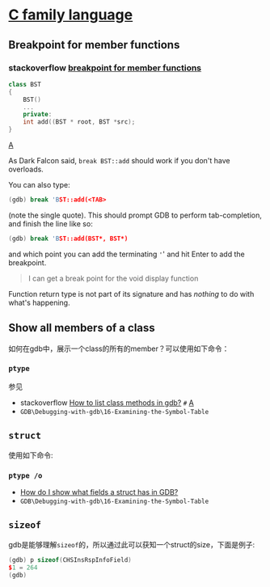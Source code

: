 # [C family language](https://sourceware.org/gdb/onlinedocs/gdb/C.html#C)









## Breakpoint for member functions

### stackoverflow [breakpoint for member functions](https://stackoverflow.com/questions/35806129/c-gdb-breakpoint-for-member-functions)

```C++
class BST
{
    BST()
    ...
    private:
    int add((BST * root, BST *src);
}
```

[A](https://stackoverflow.com/a/35809049)

As Dark Falcon said, `break BST::add` should work if you don't have overloads.

You can also type:

```cpp
(gdb) break 'BST::add(<TAB>
```

(note the single quote). This should prompt GDB to perform tab-completion, and finish the line like so:

```cpp
(gdb) break 'BST::add(BST*, BST*)
```

and which point you can add the terminating `'`' and hit Enter to add the breakpoint.

> I can get a break point for the void display function

Function return type is not part of its signature and has *nothing* to do with what's happening.



## Show all members of a class

如何在gdb中，展示一个class的所有的member？可以使用如下命令：

### `ptype`

参见

- stackoverflow [How to list class methods in gdb?](https://stackoverflow.com/questions/3956024/how-to-list-class-methods-in-gdb) `#` [A](https://stackoverflow.com/a/3956133)
- `GDB\Debugging-with-gdb\16-Examining-the-Symbol-Table`



## `struct` 

使用如下命令:

### `ptype /o`

- [How do I show what fields a struct has in GDB?](https://stackoverflow.com/questions/1768620/how-do-i-show-what-fields-a-struct-has-in-gdb)
- `GDB\Debugging-with-gdb\16-Examining-the-Symbol-Table`



## `sizeof`

gdb是能够理解`sizeof`的，所以通过此可以获知一个struct的size，下面是例子:

```C++
(gdb) p sizeof(CHSInsRspInfoField)
$1 = 264
(gdb) 
```

